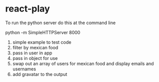 # react-play

To run the python server do this at the command line 

python -m SimpleHTTPServer 8000

1. simple example to test code
2. filter by mexican food
3. pass in user in app
4. pass in object for use
5. swap out an array of users for mexican food and display emails and usernames
6. add gravatar to the output
